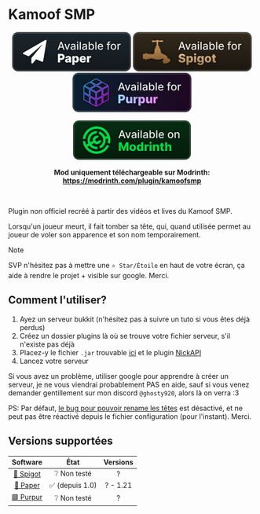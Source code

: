 # Kamoof SMP
<div align="center">

[![Paper](https://raw.githubusercontent.com/intergrav/devins-badges/v3/assets/cozy/supported/paper_vector.svg)](https://papermc.io)
[![Spigot](https://raw.githubusercontent.com/intergrav/devins-badges/v3/assets/cozy/supported/spigot_vector.svg)](https://spigotmc.org)
[![Purpur](https://raw.githubusercontent.com/intergrav/devins-badges/v3/assets/cozy/supported/purpur_vector.svg)](https://purpurmc.org)

[![Modrinth](https://raw.githubusercontent.com/intergrav/devins-badges/v3/assets/cozy/available/modrinth_vector.svg)](https://modrinth.com/plugin/kamoofsmp)

**Mod uniquement téléchargeable sur Modrinth: https://modrinth.com/plugin/kamoofsmp**

</div>
<br>

Plugin non officiel recréé à partir des vidéos et lives du Kamoof SMP.

Lorsqu'un joueur meurt, il fait tomber sa tête, qui, quand utilisée permet au joueur de voler son apparence et son nom
temporairement.

> [!NOTE]
> SVP n'hésitez pas à mettre une `⭐ Star/Étoile` en haut de votre écran, ça aide à rendre le projet + visible sur
> google. Merci.

## Comment l'utiliser?

1. Ayez un serveur bukkit (n'hésitez pas à suivre un tuto si vous êtes déjà perdus)
2. Créez un dossier plugins là où se trouve votre fichier serveur, s'il n'existe pas déjà
3. Placez-y le fichier `.jar` trouvable [ici](https://github.com/Ghosty920/KamoofSMP/releases/latest) et le
   plugin [NickAPI](https://www.spigotmc.org/resources/nickapi-1-8-1-20-4.26013/)
4. Lancez votre serveur

Si vous avez un problème, utiliser google pour apprendre à créer un serveur, je ne vous viendrai probablement PAS en
aide, sauf si vous venez demander gentillement sur mon discord `@ghosty920`, alors là on verra :3

PS: Par défaut, [le bug pour pouvoir rename les têtes](https://youtu.be/RBNFO50Zjmw?si=H_7Qagk8Ua1ZRSmr&t=672) est
désactivé, et ne peut pas être réactivé depuis le fichier configuration (pour l'instant). Merci.

## Versions supportées

|                      Software                      |      État       | Versions |
| :------------------------------------------------: | :-------------: | :------: |
| [🔧 Spigot](https://getbukkit.org/download/spigot) |  ❔ Non testé   |    ?     |
|   [📜 Paper](https://papermc.io/downloads/paper)   | ✅ (depuis 1.0) | ? - 1.21 |
|         [🟪 Purpur](https://purpurmc.org/)         |  ❔ Non testé   |    ?     |
